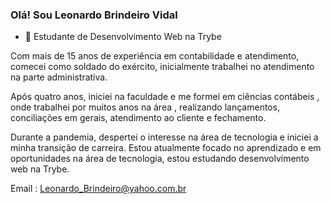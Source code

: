 ### Olá! Sou Leonardo Brindeiro Vidal


- 🌱 Estudante de Desenvolvimento Web na Trybe 



Com mais de 15 anos de experiência em contabilidade e atendimento, comecei como soldado do exército, inicialmente trabalhei no atendimento na parte administrativa.

Após quatro anos, iniciei na faculdade e me formei em ciências contábeis , onde trabalhei por muitos anos na área , realizando lançamentos, conciliações em gerais, atendimento ao cliente e fechamento. 

Durante a pandemia, despertei o interesse na área de tecnologia e iniciei a minha transição de carreira. Estou atualmente focado no aprendizado e em oportunidades na área de tecnologia, estou estudando desenvolvimento web na Trybe.


Email : Leonardo_Brindeiro@yahoo.com.br


